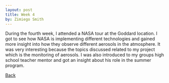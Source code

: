 ```yaml
---
layout: post
title: Week 4
by: Zimiego Smith
---
```

During the fourth week, I attended a NASA tour at the Goddard location. I got to see how NASA is implementing different technologies and gained more insight into how they observe different aerosols in the atmosphere. It was very interesting because the topics discussed related to my project which is the monitoring of aerosols. I was also introduced to my groups high school teacher mentor and got an insight about his role in the summer program. 

[Back](./)

